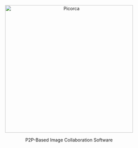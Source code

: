 
<p align="center">
  <a href="https://picorca.com/">
    <picture>
      <img src="https://github.com/user-attachments/assets/7bcf4baa-e2eb-4854-87c4-680b5eb02137" alt="Picorca" width="400" />
    </picture>
    
  </a>
  
</p>

<p align="center">P2P-Based Image Collaboration Software</p>

<br/>
